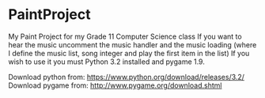 # PaintProject
My Paint Project for my Grade 11 Computer Science class
If you want to hear the music uncomment the music handler and the music loading (where I define the music list, song integer and play the first item in the list)
If you wish to use it you must Python 3.2 installed and pygame 1.9.

Download python from: <a href = "https://www.python.org/download/releases/3.2/">https://www.python.org/download/releases/3.2/</a><br>
Download pygame from: <a href = "http://www.pygame.org/download.shtml">http://www.pygame.org/download.shtml</a>
